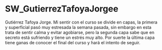# SW_GutierrezTafoyaJorgee
Gutiérrez Tafoya Jorge. Mi sentir con el curso se divide en capas, la primera y superficial pasó muy estresada la semana pasada, sin embargo en esta trata de sentir calma y evitar agobiarse, pero la segunda capa sabe que en secreto está sufriendo y tiene un estrés muy alto. Por suerte la última capa tiene ganas de conocer el final del curso y hará el intento de seguir.
